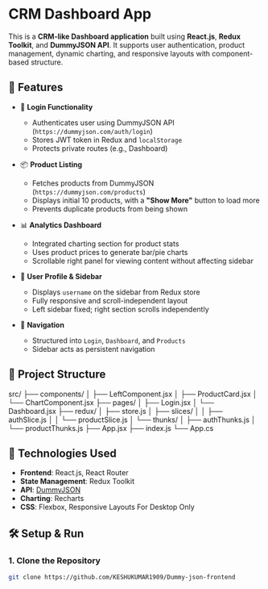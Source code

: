 # CRM Dashboard App

This is a **CRM-like Dashboard application** built using **React.js**, **Redux Toolkit**, and **DummyJSON API**. It supports user authentication, product management, dynamic charting, and responsive layouts with component-based structure.

## 🚀 Features

- 🔐 **Login Functionality**
  - Authenticates user using DummyJSON API (`https://dummyjson.com/auth/login`)
  - Stores JWT token in Redux and `localStorage`
  - Protects private routes (e.g., Dashboard)

- 📦 **Product Listing**
  - Fetches products from DummyJSON (`https://dummyjson.com/products`)
  - Displays initial 10 products, with a **"Show More"** button to load more
  - Prevents duplicate products from being shown

- 📊 **Analytics Dashboard**
  - Integrated charting section for product stats
  - Uses product prices to generate bar/pie charts
  - Scrollable right panel for viewing content without affecting sidebar

- 👤 **User Profile & Sidebar**
  - Displays `username` on the sidebar from Redux store
  - Fully responsive and scroll-independent layout
  - Left sidebar fixed; right section scrolls independently

- 🧭 **Navigation**
  - Structured into `Login`, `Dashboard`, and `Products`
  - Sidebar acts as persistent navigation

## 📁 Project Structure

src/
├── components/
│ ├── LeftComponent.jsx
│ ├── ProductCard.jsx
│ └── ChartComponent.jsx
├── pages/
│ ├── Login.jsx
│ └── Dashboard.jsx
├── redux/
│ ├── store.js
│ ├── slices/
│ │ ├── authSlice.js
│ │ └── productSlice.js
│ └── thunks/
│ ├── authThunks.js
│ └── productThunks.js
├── App.jsx
├── index.js
└── App.cs


## 🧠 Technologies Used

- **Frontend**: React.js, React Router
- **State Management**: Redux Toolkit
- **API**: [DummyJSON](https://dummyjson.com/)
- **Charting**: Recharts
- **CSS**: Flexbox, Responsive Layouts For Desktop Only

## 🛠 Setup & Run

### 1. Clone the Repository

```bash
git clone https://github.com/KESHUKUMAR1909/Dummy-json-frontend

